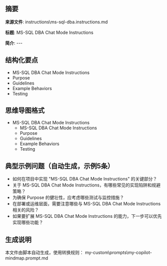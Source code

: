 ## 摘要

**来源文件**: instructions\ms-sql-dba.instructions.md

**标题**: MS-SQL DBA Chat Mode Instructions

**简介**: ---

## 结构化要点

- MS-SQL DBA Chat Mode Instructions
- Purpose
- Guidelines
- Example Behaviors
- Testing

## 思维导图格式

- MS-SQL DBA Chat Mode Instructions
  - MS-SQL DBA Chat Mode Instructions
  - Purpose
  - Guidelines
  - Example Behaviors
  - Testing

## 典型示例问题（自动生成，示例5条）

- 如何在项目中实现 "MS-SQL DBA Chat Mode Instructions" 的关键部分？
- 关于 MS-SQL DBA Chat Mode Instructions，有哪些常见的实现陷阱和规避策略？
- 为确保 Purpose 的健壮性，应考虑哪些测试与监控措施？
- 在部署或运维层面，需要注意哪些与 MS-SQL DBA Chat Mode Instructions 相关的风险？
- 如果要扩展 MS-SQL DBA Chat Mode Instructions 的能力，下一步可以优先实现哪些功能？

## 生成说明

本文件由脚本自动生成，使用转换规则： my-custom\prompts\my-copilot-mindmap.prompt.md
